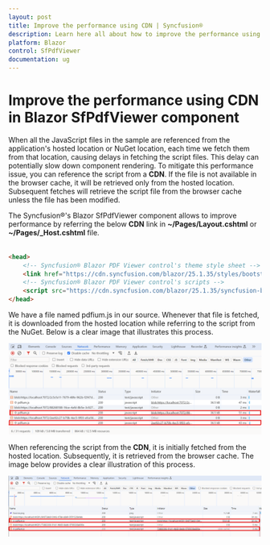```yaml
---
layout: post
title: Improve the performance using CDN | Syncfusion®
description: Learn here all about how to improve the performance using CDN in Blazor SfPdfViewer component and more.
platform: Blazor
control: SfPdfViewer
documentation: ug
---
```


# Improve the performance using CDN in Blazor SfPdfViewer component

When all the JavaScript files in the sample are referenced from the application's hosted location or NuGet location, each time we fetch them from that location, causing delays in fetching the script files. This delay can potentially slow down component rendering. To mitigate this performance issue, you can reference the script from a **CDN**. If the file is not available in the browser cache, it will be retrieved only from the hosted location. Subsequent fetches will retrieve the script file from the browser cache unless the file has been modified.

The Syncfusion®'s Blazor SfPdfViewer component allows to improve performance by referring the below **CDN** link in **~/Pages/Layout.cshtml** or **~/Pages/_Host.cshtml** file.


```html

<head>
    <!-- Syncfusion® Blazor PDF Viewer control's theme style sheet -->
    <link href="https://cdn.syncfusion.com/blazor/25.1.35/styles/bootstrap5.css" rel="stylesheet" />
    <!-- Syncfusion® Blazor PDF Viewer control's scripts -->
    <script src="https://cdn.syncfusion.com/blazor/25.1.35/syncfusion-blazor-sfpdfviewer.min.js" type="text/javascript"></script>
</head>

```

We have a file named pdfium.js in our source. Whenever that file is fetched, it is downloaded from the hosted location while referring to the script from the NuGet. Below is a clear image that illustrates this process.

![Using Nuget](../getting-started/gettingstarted-images/Filesize_using_NuGet.png)

When referencing the script from the **CDN**, it is initially fetched from the hosted location. Subsequently, it is retrieved from the browser cache. The image below provides a clear illustration of this process.

![Using CDN](../getting-started/gettingstarted-images/Filesize_using_CDN.png)
